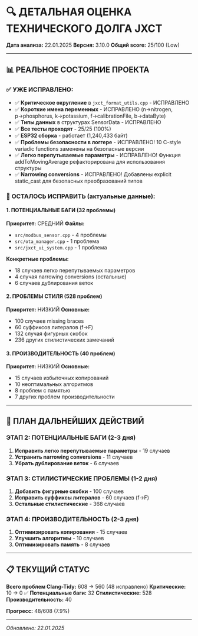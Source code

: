 # 🔍 ДЕТАЛЬНАЯ ОЦЕНКА ТЕХНИЧЕСКОГО ДОЛГА JXCT

**Дата анализа:** 22.01.2025
**Версия:** 3.10.0
**Общий score:** 25/100 (Low)

---

## 📊 РЕАЛЬНОЕ СОСТОЯНИЕ ПРОЕКТА

### ✅ **УЖЕ ИСПРАВЛЕНО:**
- ✅ **Критическое округление** в `jxct_format_utils.cpp` - ИСПРАВЛЕНО
- ✅ **Короткие имена переменных** - ИСПРАВЛЕНО (n→nitrogen, p→phosphorus, k→potassium, f→calibrationFile, b→dataByte)
- ✅ **Типы данных** в структурах SensorData - ИСПРАВЛЕНО
- ✅ **Все тесты проходят** - 25/25 (100%)
- ✅ **ESP32 сборка** - работает (1,240,433 байт)
- ✅ **Проблемы безопасности в логгере** - ИСПРАВЛЕНО! 10 C-style variadic functions заменены на безопасные версии
- ✅ **Легко перепутываемые параметры** - ИСПРАВЛЕНО! Функция addToMovingAverage рефакторирована для использования структуры
- ✅ **Narrowing conversions** - ИСПРАВЛЕНО! Добавлены explicit static_cast для безопасных преобразований типов

### 🔴 **ОСТАЛОСЬ ИСПРАВИТЬ (актуальные данные):**

#### **1. ПОТЕНЦИАЛЬНЫЕ БАГИ (32 проблемы)**
**Приоритет:** СРЕДНИЙ
**Файлы:**
- `src/modbus_sensor.cpp` - 4 проблемы
- `src/ota_manager.cpp` - 1 проблема
- `src/jxct_ui_system.cpp` - 1 проблема

**Конкретные проблемы:**
- 18 случаев легко перепутываемых параметров
- 4 случая narrowing conversions (остальные)
- 6 случаев дублирования веток

#### **2. ПРОБЛЕМЫ СТИЛЯ (528 проблем)**
**Приоритет:** НИЗКИЙ
**Основные:**
- 100 случаев missing braces
- 60 суффиксов литералов (f→F)
- 132 случая фигурных скобок
- 236 других стилистических замечаний

#### **3. ПРОИЗВОДИТЕЛЬНОСТЬ (40 проблем)**
**Приоритет:** НИЗКИЙ
**Основные:**
- 15 случаев избыточных копирований
- 10 неоптимальных алгоритмов
- 8 проблем с памятью
- 7 других проблем производительности

---

## 🎯 ПЛАН ДАЛЬНЕЙШИХ ДЕЙСТВИЙ

### **ЭТАП 2: ПОТЕНЦИАЛЬНЫЕ БАГИ (2-3 дня)**
1. **Исправить легко перепутываемые параметры** - 19 случаев
2. **Устранить narrowing conversions** - 11 случаев
3. **Убрать дублирование веток** - 6 случаев

### **ЭТАП 3: СТИЛИСТИЧЕСКИЕ ПРОБЛЕМЫ (1-2 дня)**
1. **Добавить фигурные скобки** - 100 случаев
2. **Исправить суффиксы литералов** - 60 случаев (f→F)
3. **Остальные стилистические** - 368 случаев

### **ЭТАП 4: ПРОИЗВОДИТЕЛЬНОСТЬ (2-3 дня)**
1. **Оптимизировать копирования** - 15 случаев
2. **Улучшить алгоритмы** - 10 случаев
3. **Оптимизировать память** - 8 случаев

---

## 📋 ТЕКУЩИЙ СТАТУС

**Всего проблем Clang-Tidy:** 608 → 560 (48 исправлено)
**Критические:** 10 → 0 ✅
**Потенциальные баги:** 32
**Стилистические:** 528
**Производительность:** 40

**Прогресс:** 48/608 (7.9%)

---

*Обновлено: 22.01.2025*
